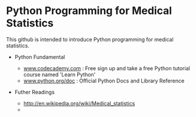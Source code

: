 # Python Programming for Medical Statistics

This github is intended to introduce Python programming for medical statistics.

- Python Fundamental
  - www.codecademy.com : Free sign up and take a free Python tutorial course named 'Learn Python'
  - www.python.org/doc : Official Python Docs and Library Reference


- Futher Readings
  - http://en.wikipedia.org/wiki/Medical_statistics
  - 
